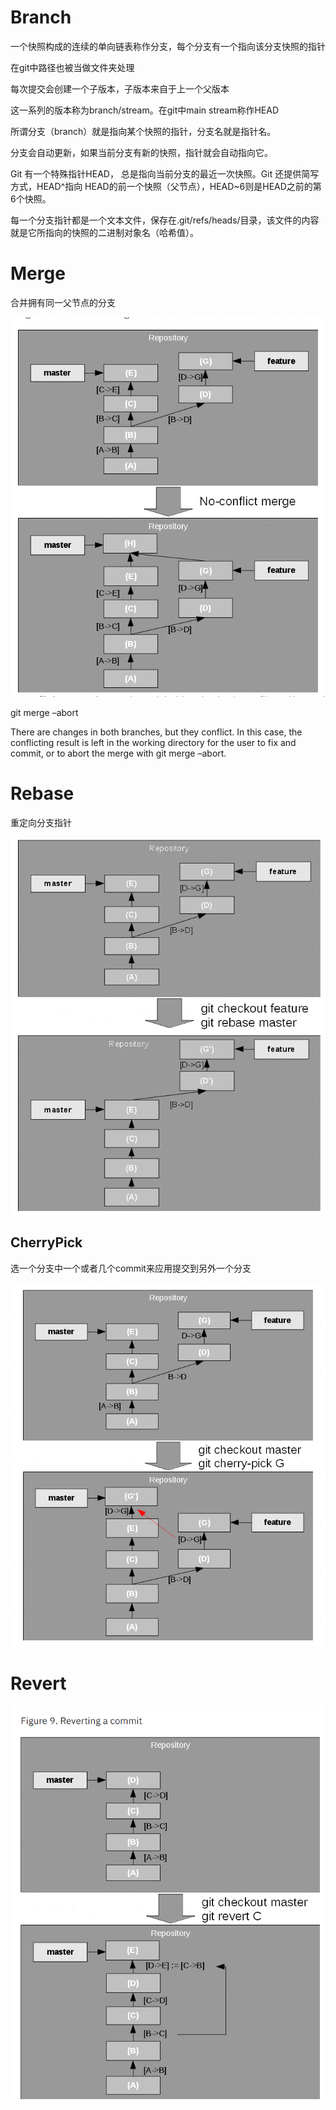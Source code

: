 # Branch

一个快照构成的连续的单向链表称作分支，每个分支有一个指向该分支快照的指针

在git中路径也被当做文件夹处理

每次提交会创建一个子版本，子版本来自于上一个父版本

这一系列的版本称为branch/stream。在git中main stream称作HEAD

所谓分支（branch）就是指向某个快照的指针，分支名就是指针名。

分支会自动更新，如果当前分支有新的快照，指针就会自动指向它。

Git 有一个特殊指针HEAD， 总是指向当前分支的最近一次快照。Git 还提供简写方式，HEAD^指向 HEAD的前一个快照（父节点），HEAD~6则是HEAD之前的第6个快照。

每一个分支指针都是一个文本文件，保存在.git/refs/heads/目录，该文件的内容就是它所指向的快照的二进制对象名（哈希值）。

# Merge

合并拥有同一父节点的分支

![image-20220315112026957](Git-操作原理_imgs\image-20220315112026957.png)

git merge –abort

There are changes in both branches, but they conflict. In this case, the conflicting result is left in the working directory for the user to fix and commit, or to abort the merge with git merge –abort.

# Rebase

重定向分支指针

![image-20220315111450866](Git-操作原理_imgs\image-20220315111450866.png)

## CherryPick

选一个分支中一个或者几个commit来应用提交到另外一个分支

![image-20220315112009109](Git-操作原理_imgs\image-20220315112009109.png)

# Revert

![image-20220315112501885](Git-操作原理_imgs\image-20220315112501885.png)